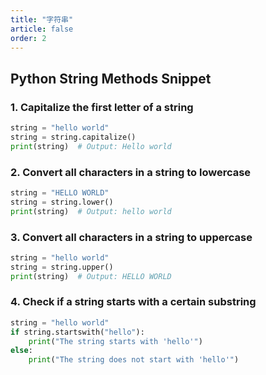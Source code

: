 ```yaml
---
title: "字符串"
article: false
order: 2
---
```


## Python String Methods Snippet

### 1. Capitalize the first letter of a string

```python
string = "hello world"
string = string.capitalize()
print(string)  # Output: Hello world
```

### 2. Convert all characters in a string to lowercase

```python
string = "HELLO WORLD"
string = string.lower()
print(string)  # Output: hello world
```

### 3. Convert all characters in a string to uppercase

```python
string = "hello world"
string = string.upper()
print(string)  # Output: HELLO WORLD
```

### 4. Check if a string starts with a certain substring

```python
string = "hello world"
if string.startswith("hello"):
    print("The string starts with 'hello'")
else:
    print("The string does not start with 'hello'")
```


